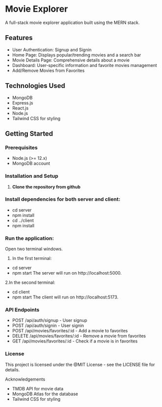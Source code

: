 # Movie Explorer

A full-stack movie explorer application built using the MERN stack.

## Features

- User Authentication: Signup and Signin
- Home Page: Displays popular/trending movies and a search bar
- Movie Details Page: Comprehensive details about a movie
- Dashboard: User-specific information and favorite movies management
- Add/Remove Movies from Favorites

## Technologies Used

- MongoDB 
- Express.js
- React.js
- Node.js
- Tailwind CSS for styling

## Getting Started

### Prerequisites

- Node.js (>= 12.x)
- MongoDB account

### Installation and Setup

1. **Clone the repository from github**
   
### Install dependencies for both server and client:


- cd server
- npm install
- cd ../client
- npm install


### Run the application:

Open two terminal windows.

1. In the first terminal:

- cd server
- npm start
The server will run on http://localhost:5000.

2.In the second terminal:

- cd client
- npm start
The client will run on http://localhost:5173.

### API Endpoints
- POST /api/auth/signup - User signup
- POST /api/auth/signin - User signin
- POST /api/movies/favorites/:id - Add a movie to favorites
- DELETE /api/movies/favorites/:id - Remove a movie from favorites
- GET /api/movies/favorites/:id - Check if a movie is in favorites

### License
This project is licensed under the @MIT License - see the LICENSE file for details.

Acknowledgements
- TMDB API for movie data
- MongoDB Atlas for the database
- Tailwind CSS for styling
